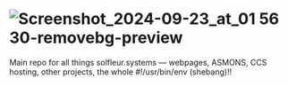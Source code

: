 # ![Screenshot_2024-09-23_at_01 56 30-removebg-preview](https://github.com/user-attachments/assets/3c4c200a-e62b-404b-8a9d-487164efd9a9)

Main repo for all things solfleur.systems — webpages, ASMONS, CCS hosting, other projects, the whole #!/usr/bin/env (shebang)!!
